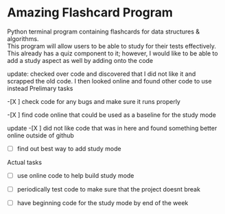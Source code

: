 # Amazing Flashcard Program
Python terminal program containing flashcards for data structures &amp; algorithms.  
This program will allow users to be able to study for their tests effectively.  
This already has a quiz component to it; however, I would like to be able to add a study aspect as well by adding onto the code

update: checked over code and discovered that I did not like it and scrapped the old code.  I then looked online and found other code to use instead
Prelimary tasks

-[X ] check code for any bugs and make sure it runs properly

-[X ] find code online that could be used as a baseline for the study mode

update -[X ] did not like code that was in here and found something better online outside of github

-[ ] find out best way to add study mode 

Actual tasks

-[ ] use online code to help build study mode

-[ ] periodically test code to make sure that the project doesnt break

-[ ] have beginning code for the study mode by end of the week
